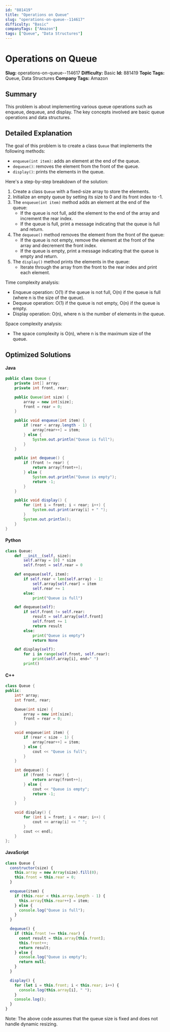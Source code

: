 ```yaml
---
id: "881419"
title: "Operations on Queue"
slug: "operations-on-queue--114617"
difficulty: "Basic"
companyTags: ["Amazon"]
tags: ["Queue", "Data Structures"]
---
```


**Operations on Queue**
=====================================

**Slug:** operations-on-queue--114617
**Difficulty:** Basic
**Id:** 881419
**Topic Tags:** Queue, Data Structures
**Company Tags:** Amazon

## Summary
This problem is about implementing various queue operations such as enqueue, dequeue, and display. The key concepts involved are basic queue operations and data structures.

## Detailed Explanation
The goal of this problem is to create a class `Queue` that implements the following methods:
- `enqueue(int item)`: adds an element at the end of the queue.
- `dequeue()`: removes the element from the front of the queue.
- `display()`: prints the elements in the queue.

Here's a step-by-step breakdown of the solution:

1. Create a class `Queue` with a fixed-size array to store the elements.
2. Initialize an empty queue by setting its size to 0 and its front index to -1.
3. The `enqueue(int item)` method adds an element at the end of the queue:
   - If the queue is not full, add the element to the end of the array and increment the rear index.
   - If the queue is full, print a message indicating that the queue is full and return.
4. The `dequeue()` method removes the element from the front of the queue:
   - If the queue is not empty, remove the element at the front of the array and decrement the front index.
   - If the queue is empty, print a message indicating that the queue is empty and return.
5. The `display()` method prints the elements in the queue:
   - Iterate through the array from the front to the rear index and print each element.

Time complexity analysis:

* Enqueue operation: O(1) if the queue is not full, O(n) if the queue is full (where n is the size of the queue).
* Dequeue operation: O(1) if the queue is not empty, O(n) if the queue is empty.
* Display operation: O(n), where n is the number of elements in the queue.

Space complexity analysis:

* The space complexity is O(n), where n is the maximum size of the queue.

## Optimized Solutions

#### Java
```java
public class Queue {
    private int[] array;
    private int front, rear;

    public Queue(int size) {
        array = new int[size];
        front = rear = 0;
    }

    public void enqueue(int item) {
        if (rear < array.length - 1) {
            array[rear++] = item;
        } else {
            System.out.println("Queue is full");
        }
    }

    public int dequeue() {
        if (front != rear) {
            return array[front++];
        } else {
            System.out.println("Queue is empty");
            return -1;
        }
    }

    public void display() {
        for (int i = front; i < rear; i++) {
            System.out.print(array[i] + " ");
        }
        System.out.println();
    }
}
```

#### Python
```python
class Queue:
    def __init__(self, size):
        self.array = [0] * size
        self.front = self.rear = 0

    def enqueue(self, item):
        if self.rear < len(self.array) - 1:
            self.array[self.rear] = item
            self.rear += 1
        else:
            print("Queue is full")

    def dequeue(self):
        if self.front != self.rear:
            result = self.array[self.front]
            self.front += 1
            return result
        else:
            print("Queue is empty")
            return None

    def display(self):
        for i in range(self.front, self.rear):
            print(self.array[i], end=" ")
        print()
```

#### C++
```cpp
class Queue {
public:
    int* array;
    int front, rear;

    Queue(int size) {
        array = new int[size];
        front = rear = 0;
    }

    void enqueue(int item) {
        if (rear < size - 1) {
            array[rear++] = item;
        } else {
            cout << "Queue is full";
        }
    }

    int dequeue() {
        if (front != rear) {
            return array[front++];
        } else {
            cout << "Queue is empty";
            return -1;
        }
    }

    void display() {
        for (int i = front; i < rear; i++) {
            cout << array[i] << " ";
        }
        cout << endl;
    }
};
```

#### JavaScript
```javascript
class Queue {
  constructor(size) {
    this.array = new Array(size).fill(0);
    this.front = this.rear = 0;
  }

  enqueue(item) {
    if (this.rear < this.array.length - 1) {
      this.array[this.rear++] = item;
    } else {
      console.log("Queue is full");
    }
  }

  dequeue() {
    if (this.front !== this.rear) {
      const result = this.array[this.front];
      this.front++;
      return result;
    } else {
      console.log("Queue is empty");
      return null;
    }
  }

  display() {
    for (let i = this.front; i < this.rear; i++) {
      console.log(this.array[i], " ");
    }
    console.log();
  }
}
```
Note: The above code assumes that the queue size is fixed and does not handle dynamic resizing.